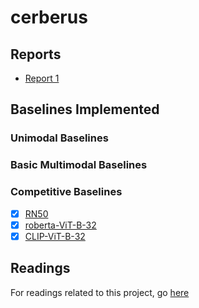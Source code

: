 # cerberus
## Reports
- [Report 1](reports/11_777_Report_1__Dataset_Proposal_and_Analysis__1.pdf)

## Baselines Implemented
### Unimodal Baselines
### Basic Multimodal Baselines
### Competitive Baselines
- [x] [RN50](baseline_results/RN50-openai.json)
- [x] [roberta-ViT-B-32](baseline_results/roberta-ViT-B-32-laion2b_s12b_b32k.json)
- [x] [CLIP-ViT-B-32](baseline_results/CLIP-ViT-B32.json)

## Readings
For readings related to this project, go [here](readings/README.md)
